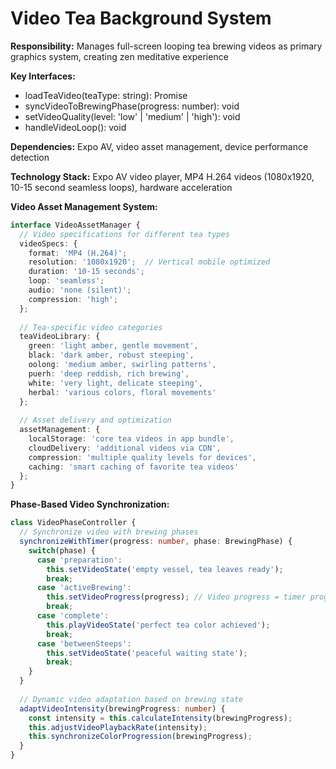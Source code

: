 # Video Tea Background System

**Responsibility:** Manages full-screen looping tea brewing videos as primary graphics system, creating zen meditative experience

**Key Interfaces:**
- loadTeaVideo(teaType: string): Promise<VideoSource>
- syncVideoToBrewingPhase(progress: number): void
- setVideoQuality(level: 'low' | 'medium' | 'high'): void
- handleVideoLoop(): void

**Dependencies:** Expo AV, video asset management, device performance detection

**Technology Stack:** Expo AV video player, MP4 H.264 videos (1080x1920, 10-15 second seamless loops), hardware acceleration

**Video Asset Management System:**
```typescript
interface VideoAssetManager {
  // Video specifications for different tea types
  videoSpecs: {
    format: 'MP4 (H.264)';
    resolution: '1080x1920';  // Vertical mobile optimized
    duration: '10-15 seconds';
    loop: 'seamless';
    audio: 'none (silent)';
    compression: 'high';
  };
  
  // Tea-specific video categories
  teaVideoLibrary: {
    green: 'light amber, gentle movement',
    black: 'dark amber, robust steeping', 
    oolong: 'medium amber, swirling patterns',
    puerh: 'deep reddish, rich brewing',
    white: 'very light, delicate steeping',
    herbal: 'various colors, floral movements'
  };
  
  // Asset delivery and optimization
  assetManagement: {
    localStorage: 'core tea videos in app bundle',
    cloudDelivery: 'additional videos via CDN',
    compression: 'multiple quality levels for devices',
    caching: 'smart caching of favorite tea videos'
  };
}
```

**Phase-Based Video Synchronization:**
```typescript
class VideoPhaseController {
  // Synchronize video with brewing phases
  synchronizeWithTimer(progress: number, phase: BrewingPhase) {
    switch(phase) {
      case 'preparation':
        this.setVideoState('empty vessel, tea leaves ready');
        break;
      case 'activeBrewing':
        this.setVideoProgress(progress); // Video progress = timer progress
        break;
      case 'complete':
        this.playVideoState('perfect tea color achieved');
        break;
      case 'betweenSteeps':
        this.setVideoState('peaceful waiting state');
        break;
    }
  }
  
  // Dynamic video adaptation based on brewing state
  adaptVideoIntensity(brewingProgress: number) {
    const intensity = this.calculateIntensity(brewingProgress);
    this.adjustVideoPlaybackRate(intensity);
    this.synchronizeColorProgression(brewingProgress);
  }
}
```
